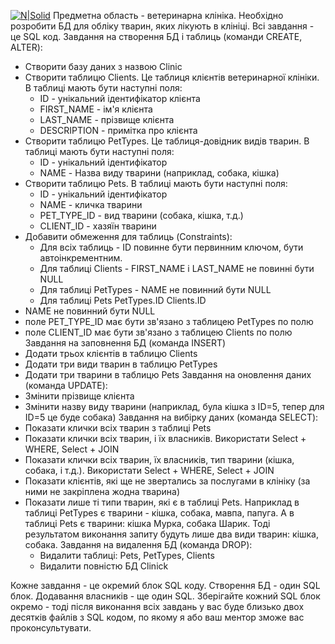 [![N|Solid](http://otrude.net/company_img/78d6e3a3e0b075b420128c52b3c07b3d.jpg)](http://otrude.net/company_img/78d6e3a3e0b075b420128c52b3c07b3d.jpg)
Предметна область - ветеринарна клініка. Необхідно розробити БД для обліку
тварин, яких лікують в клініці. Всі завдання - це SQL код. Завдання на створення БД і таблиць (команди CREATE, ALTER):
- Створити базу даних з назвою Clinic
- Створити таблицю Clients. Це таблиця клієнтів ветеринарної клініки. В таблиці
мають бути наступні поля:
    - ID - унікальний ідентифікатор клієнта
    - FIRST_NAME - ім'я клієнта
    - LAST_NAME - прізвище клієнта
    - DESCRIPTION - примітка про клієнта
- Створити таблицю PetTypes. Це таблиця-довідник видів тварин. В таблиці мають
бути наступні поля:
    - ID - унікальний ідентифікатор
    - NAME - Назва виду тварини (наприклад, собака, кішка)
- Створити таблицю Pets. В таблиці мають бути наступні поля:
    - ID - унікальний ідентифікатор
    - NAME - кличка тварини
    - PET_TYPE_ID - вид тварини (собака, кішка, т.д.)
    - CLIENT_ID - хазяїн тварини
- Добавити обмеження для таблиць (Constraints):
    - Для всіх таблиць - ID повинне бути первинним ключом, бути
автоінкрементним.
    - Для таблиці Clients - FIRST_NAME і LAST_NAME не повинні бути NULL
    - Для таблиці PetTypes - NAME не повинний бути NULL
    - Для таблиці Pets
PetTypes.ID
Clients.ID
- NAME не повинний бути NULL
- поле PET_TYPE_ID має бути зв'язано з таблицею PetTypes по полю
- поле CLIENT_ID має бути зв'язано з таблицею Clients по полю
Завдання на заповнення БД (команда INSERT)
- Додати трьох клієнтів в таблицю Clients
- Додати три види тварин в таблицю PetTypes
- Додати три тварини в таблицю Pets
Завдання на оновлення даних (команда UPDATE):
- Змінити прізвище клієнта
- Змінити назву виду тварини (наприклад, була кішка з ID=5, тепер для ID=5 це
буде собака)
Завдання на вибірку даних (команда SELECT):
- Показати клички всіх тварин з таблиці Pets
- Показати клички всіх тварин, і їх власників. Використати Select + WHERE,
Select + JOIN
- Показати клички всіх тварин, їх власників, тип тварини (кішка, собака, і
т.д.). Використати Select + WHERE, Select + JOIN
- Показати клієнтів, які ще не звертались за послугами в клініку (за ними не
закріплена жодна тварина)
- Показати лише ті типи тварин, які є в таблиці Pets. Наприклад в таблиці
PetTypes є тварини - кішка, собака, мавпа, папуга. А в таблиці Pets є тварини:
кішка Мурка, собака Шарик. Тоді результатом виконання запиту будуть лише два
види тварин: кішка, собака.
Завдання на видалення БД (команда DROP):
    - Видалити таблиці: Pets, PetTypes, Clients
    - Видалити повністю БД Clinick

Кожне завдання - це окремий блок SQL коду. Створення БД - один SQL блок.
Додавання власників - ще один SQL. Зберігайте кожний SQL блок окремо - тоді
після виконання всіх завдань у вас буде близько двох десятків файлів з SQL
кодом, по якому я або ваш ментор зможе вас проконсультувати.
